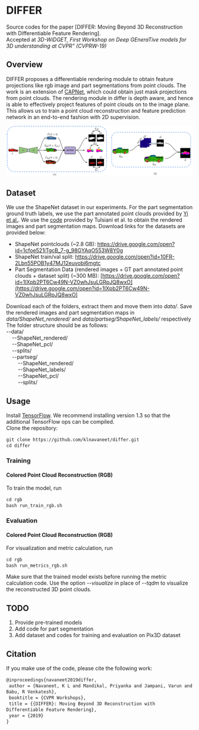 # DIFFER
Source codes for the paper [DIFFER: Moving Beyond 3D Reconstruction with Differentiable Feature Rendering].</br>
Accepted at *3D-WiDGET, First Workshop on Deep GEneraTive models for 3D understanding at CVPR" (CVPRW-19)*

## Overview
DIFFER proposes a differentiable rendering module to obtain feature projections like rgb image and part segmentations from point clouds. The work is an extension of <a href="https://github.com/val-iisc/capnet" target="_blank" >CAPNet</a>, which could obtain just mask projections from point clouds. The rendering module in differ is depth aware, and hence is able to effectively project features of point clouds on to the image plane. This allows us to train a point cloud reconstruction and feature prediction network in an end-to-end fashion with 2D supervision. <br>

![](approach_overview.png)

## Dataset
We use the ShapeNet dataset in our experiments. For the part segmentation ground truth labels, we use the part annotated point clouds provided by <a href="https://cs.stanford.edu/~ericyi/project_page/part_annotation/" target="_blank" >Yi et al.</a>. We use the <a href="https://github.com/shubhtuls/drc/blob/master/docs/snet.md#rendering" target="_blank" >code</a> provided by Tulsiani et al. to obtain the rendered images and part segmentation maps. Download links for the datasets are provided below: <br>
- ShapeNet pointclouds (~2.8 GB): https://drive.google.com/open?id=1cfoe521iTgcB_7-g_98GYAqO553W8Y0g <br>
- ShapeNet train/val split: https://drive.google.com/open?id=10FR-2Lbn55POB1y47MJ12euvobi6mgtc <br>
- Part Segmentation Data (rendered images + GT part annotated point clouds + dataset split) (~300 MB): [https://drive.google.com/open?id=1IXpb2PT6Cw49N-VZ0whJsuLGRpJQ8wxO](https://drive.google.com/open?id=1IXpb2PT6Cw49N-VZ0whJsuLGRpJQ8wxO)

Download each of the folders, extract them and move them into *data/*. Save the rendered images and part segmentation maps in *data/ShapeNet_rendered/* and *data/partseg/ShapeNet_labels/* respectively <br> 
The folder structure should be as follows:<br>
--data/<br>
&nbsp; &nbsp; --ShapeNet_rendered/<br>
&nbsp; &nbsp; --ShapeNet_pcl/<br>
&nbsp; &nbsp; --splits/<br>
&nbsp; &nbsp; --partseg/<br>
&nbsp; &nbsp; &nbsp; &nbsp; --ShapeNet_rendered/<br>
&nbsp; &nbsp; &nbsp; &nbsp; --ShapeNet_labels/<br>
&nbsp; &nbsp; &nbsp; &nbsp; --ShapeNet_pcl/<br>
&nbsp; &nbsp; &nbsp; &nbsp; --splits/<br>

## Usage

Install [TensorFlow](https://www.tensorflow.org/install/). We recommend installing version 1.3 so that the additional TensorFlow ops can be compiled. <br>
Clone the repository:
```shell
git clone https://github.com/klnavaneet/differ.git
cd differ
```
### Training

#### Colored Point Cloud Reconstruction (RGB)
To train the model, run
```shell
cd rgb
bash run_train_rgb.sh
```
### Evaluation

#### Colored Point Cloud Reconstruction (RGB)

For visualization and metric calculation, run
```shell
cd rgb
bash run_metrics_rgb.sh
```
Make sure that the trained model exists before running the metric calculation code. Use the option *--visualize* in place of *--tqdm* to visualize the reconstructed 3D point clouds.

## TODO
1. Provide pre-trained models
2. Add code for part segmentation
3. Add dataset and codes for training and evaluation on Pix3D dataset


## Citation
If you make use of the code, please cite the following work:
```
@inproceedings{navaneet2019differ,
 author = {Navaneet, K L and Mandikal, Priyanka and Jampani, Varun and Babu, R Venkatesh},
 booktitle = {CVPR Workshops},
 title = {{DIFFER}: Moving Beyond 3D Reconstruction with Differentiable Feature Rendering},
 year = {2019}
}
```

